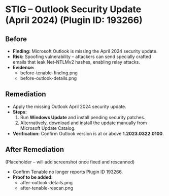 # STIG – Outlook Security Update (April 2024) (Plugin ID: 193266)

## Before
- **Finding:** Microsoft Outlook is missing the April 2024 security update.  
- **Risk:** Spoofing vulnerability – attackers can send specially crafted emails that leak Net-NTLMv2 hashes, enabling relay attacks.  
- **Evidence:**  
  - before-tenable-finding.png  
  - before-outlook-details.png  

## Remediation
- Apply the missing Outlook April 2024 security update.  
- **Steps:**  
  1. Run **Windows Update** and install pending security patches.  
  2. Alternatively, download and install the update manually from Microsoft Update Catalog.  
- **Verification:** Confirm Outlook version is at or above **1.2023.0322.0100**.  

## After Remediation
(Placeholder – will add screenshot once fixed and rescanned)  

- Confirm Tenable no longer reports Plugin ID 193266.  
- **Proof to be added:**  
  - after-outlook-details.png  
  - after-tenable-rescan.png  


